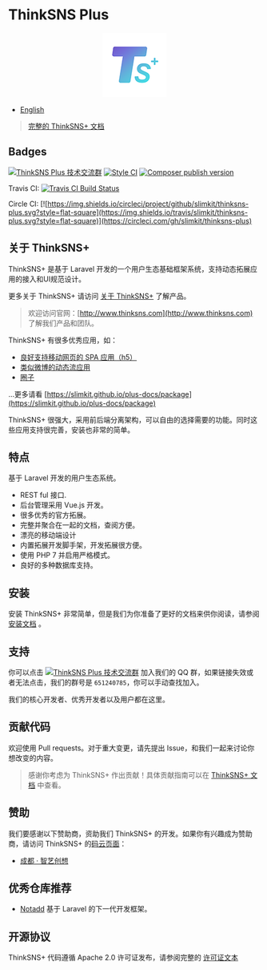 # ThinkSNS Plus

<p align="center"><img src="public/plus.png"></p>

- [English](readme.md)

> [完整的 ThinkSNS+ 文档](https://slimkit.github.io/plus-docs/)

## Badges

[![ThinkSNS Plus 技术交流群](https://img.shields.io/badge/QQ%20Group-651240785-6782d6.svg?style=flat-square)](//shang.qq.com/wpa/qunwpa?idkey=7a85a1f73b3da2b1106e10817bd3fb6414766ca7dfe102977ad698011fb01ea5)
[![Style CI](https://styleci.io/repos/76627423/shield?branch=master)](https://styleci.io/repos/76627423)
[![Composer publish version](https://img.shields.io/packagist/v/zhiyicx/thinksns-plus.svg?style=flat-square)](https://packagist.org/packages/zhiyicx/thinksns-plus)

Travis CI: [![Travis CI Build Status](https://img.shields.io/travis/slimkit/thinksns-plus.svg?style=flat-square)](https://travis-ci.org/slimkit/thinksns-plus)

Circle CI: [![https://img.shields.io/circleci/project/github/slimkit/thinksns-plus.svg?style=flat-square](https://img.shields.io/travis/slimkit/thinksns-plus.svg?style=flat-square)](https://circleci.com/gh/slimkit/thinksns-plus)

## 关于 ThinkSNS+

ThinkSNS+ 是基于 Laravel 开发的一个用户生态基础框架系统，支持动态拓展应用的接入和UI规范设计。

更多关于 ThinkSNS+ 请访问 [关于 ThinkSNS+](https://slimkit.github.io/plus-docs/core) 了解产品。

> 欢迎访问官网：[http://www.thinksns.com](http://www.thinksns.com) 了解我们产品和团队。

ThinkSNS+ 有很多优秀应用，如：

- [良好支持移动网页的 SPA 应用（h5）](https://github.com/slimkit/plus-component-h5)
- [类似微博的动态流应用](https://github.com/slimkit/plus-component-h5)
- [圈子](https://github.com/slimkit/plus-component-group)

...更多请看 [https://slimkit.github.io/plus-docs/package](https://slimkit.github.io/plus-docs/package)

ThinkSNS+ 很强大，采用前后端分离架构，可以自由的选择需要的功能。同时这些应用支持很完善，安装也非常的简单。

## 特点

基于 Laravel 开发的用户生态系统。

- REST ful 接口.
- 后台管理采用 Vue.js 开发。
- 很多优秀的官方拓展。
- 完整并聚合在一起的文档，查阅方便。
- 漂亮的移动端设计
- 内置拓展开发脚手架，开发拓展很方便。
- 使用 PHP 7 并启用严格模式。
- 良好的多种数据库支持。

## 安装

安装 ThinkSNS+ 非常简单，但是我们为你准备了更好的文档来供你阅读，请参阅[安装文档](https://slimkit.github.io/plus-docs/core/latest/getting-started/installed) 。


## 支持

你可以点击 [![ThinkSNS Plus 技术交流群](https://img.shields.io/badge/QQ%20Group-651240785-6782d6.svg?style=flat-square)](https://shang.qq.com/wpa/qunwpa?idkey=7a85a1f73b3da2b1106e10817bd3fb6414766ca7dfe102977ad698011fb01ea5) 加入我们的 QQ 群，如果链接失效或者无法点击，我们的群号是 `651240785`，你可以手动查找加入。

我们的核心开发者、优秀开发者以及用户都在这里。

## 贡献代码

欢迎使用 Pull requests。对于重大变更，请先提出 Issue，和我们一起来讨论你想改变的内容。

> 感谢你考虑为 ThinkSNS+ 作出贡献！具体贡献指南可以在 [ThinkSNS+ 文档](https://slimkit.github.io/plus-docs/core/latest/getting-started/contributions) 中查看。

## 赞助

我们要感谢以下赞助商，资助我们 ThinkSNS+ 的开发。如果你有兴趣成为赞助商，请访问 ThinkSNS+ 的[码云页面](https://gitee.com/slimkit/thinksns-plus?donate=true)：

- [成都 · 智艺创想](http://www.zhiyicx.com)

## 优秀仓库推荐

- [Notadd](https://github.com/notadd/notadd) 基于 Laravel 的下一代开发框架。

## 开源协议

ThinkSNS+ 代码遵循 Apache 2.0 许可证发布，请参阅完整的 [许可证文本](LICENSE)
